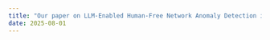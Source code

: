 ```yaml
---
title: "Our paper on LLM-Enabled Human-Free Network Anomaly Detection is accepted to IEEE International Performance Computing and Communications Conference (IPCCC) 2025."
date: 2025-08-01
---
```

